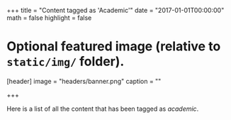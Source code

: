 +++
title = "Content tagged as 'Academic'"
date = "2017-01-01T00:00:00"
math = false
highlight = false

# Optional featured image (relative to `static/img/` folder).
[header]
image = "headers/banner.png"
caption = ""

+++

Here is a list of all the content that has been tagged as *academic*.
